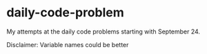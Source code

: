# daily-code-problem

My attempts at the daily code problems starting with September 24.

Disclaimer: Variable names could be better